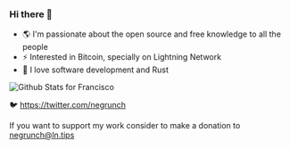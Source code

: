 ### Hi there 👋

- 🌎 I'm passionate about the open source and free knowledge to all the people
- ⚡ Interested in Bitcoin, specially on Lightning Network
- 🦀 I love software development and Rust

![Github Stats for Francisco](https://github-readme-stats-ten-gilt.vercel.app/api?username=grunch&show_icons=true&theme=ayu-mirage)

🐦 https://twitter.com/negrunch

If you want to support my work consider to make a donation to negrunch@ln.tips

